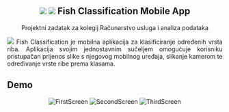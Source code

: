 <p align="center">
 <h2 align="center">
 <img src="https://img.icons8.com/ios-glyphs/30/000000/fish.png"/>
<img src="https://img.icons8.com/ios-glyphs/30/000000/fish.png"/>
 Fish Classification Mobile App</h2>
 <p align="center">Projektni zadatak za kolegij Računarstvo usluga i analiza podataka</p>
</p>
<p align="justify"> 
<img src="https://img.icons8.com/ios-glyphs/30/000000/exclamation-mark.png"/>
Fish Classification je mobilna aplikacija za klasificiranje određenih vrsta riba. Aplikacija svojim jednostavnim sučeljem omogućuje korisniku pristupačan prijenos slike s njegovog mobilnog uređaja, slikanje kamerom te određivanje vrste ribe prema klasama.</p>

 <h2 align="left">Demo</h2>
</p>

<span align="center">

![FirstScreen](https://user-images.githubusercontent.com/90279069/176521809-12ac4f63-6ae5-46be-b30f-c726c8849bff.jpg)
</span>
<span>
![SecondScreen](https://user-images.githubusercontent.com/90279069/176522219-cf78ae42-e1a7-4e20-b401-ad5bff35d996.jpg)
</span>
<span>
![ThirdScreen](https://user-images.githubusercontent.com/90279069/176522249-8c757447-c572-4cd1-8865-a28d68546ecf.jpg)

</span>
